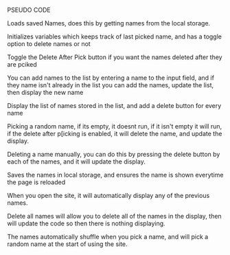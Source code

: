 PSEUDO CODE

  Loads saved Names, does this by getting names from the local storage.

  Initializes variables which keeps track of last picked name, and has a toggle option to delete names or not

  Toggle the Delete After Pick button if you want the names deleted after they are pciked

  You can add names to the list by entering a name to the input field, and if they name isn't already in the list you can add the names, update the list, then display the new name 

  Display the list of names stored in the list, and add a delete button for every name 

  Picking a random name, if its empty, it doesnt run, if it isn't empty it will run, if the delete after p[icking is enabled, it will delete the name, and update the display.

  Deleting a name manually, you can do this by pressing the delete button by each of the names, and it will update the display.

  Saves the names in local storage, and ensures the name is shown everytime the page is reloaded

  When you open the site, it will automatically display any of the previous names. 

  Delete all names will allow you to delete all of the names in the display, then will update the code so then there is nothing displaying.

The names automatically shuffle when you pick a name, and will pick a random name at the start of using the site.
